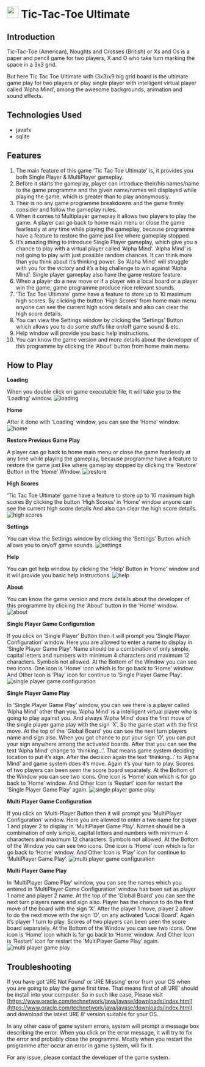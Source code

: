 # <img src="https://i.ibb.co/NmfJg03/gameIcon.png" width="30" height="30">  Tic-Tac-Toe Ultimate

## Introduction
Tic-Tac-Toe (American), Noughts and Crosses (British) or Xs and Os is a paper and pencil game for two players, X and O who take turn marking the space in a 3x3 grid. 

But here Tic Tac Toe Ultimate with (3x3)x9 big grid board is the ultimate game play for two players or play single player with intelligent virtual player called ‘Alpha Mind’, among the awesome backgrounds, animation and sound effects.


## Technologies Used
* javafx
* sqlite

## Features
1. The main feature of this game ‘Tic Tac Toe Ultimate’ is, it provides you both Single Player & MultiPlayer gameplay. 
2. Before it starts the gameplay, player can introduce their/his names/name to the game programme and the given name/names will displayed while playing the game, which is greater than to play anonymously. 
3. Their is no any game programme breakdowns and the game firmly consider and follow the gameplay rules. 
4. When it comes to Multiplayer gameplay it allows two players to play the game. A player can go back to home main menu or close the game fearlessly at any time while playing the gameplay, because programme have a feature to restore the game just like where gameplay stopped. 
5. It’s amazing thing to introduce Single Player gameplay, which give you a chance to play with a virtual player called ‘Alpha Mind’. ‘Alpha Mind’ is not going to play with just possible random chances. It can think more than you think about it’s thinking power. So ‘Alpha Mind’ will struggle with you for the victory and it’s a big challenge to win against ‘Alpha Mind’. Single player gameplay also have the game restore feature. 
6. When a player do a new move or if a player win a local board or a player win the game, game programme produce nice relevant sounds. 
7. ‘Tic Tac Toe Ultimate’ game have a feature to store up to 10 maximum high scores. By clicking the button ‘High Scores’ from home main menu anyone can see the current high score details and also can clear the high score details. 
8. You can view the Settings window by clicking the ‘Settings’ Button which allows you to do some stuffs like on/off game sound & etc. 
9. Help window will provide you basic help instructions. 
10. You can know the game version and more details about the developer of this programme by clicking the ‘About’ button from home main menu.

## How to Play

**Loading**

When you double click on game executable file, it will take you to the ‘Loading’ window.
![loading](https://i.ibb.co/k5K75wY/loading.jpg "Loading")

**Home**

After it done with ‘Loading’ window, you can see the ‘Home’ window.
![home](https://i.ibb.co/9ZxrQjT/home.jpg "Home")

**Restore Previous Game Play**

A player can go back to home main menu or close the game fearlessly at any time while playing the gameplay, because programme have a feature to restore the game just like where gameplay stopped by clicking the ‘Restore’ Button in the ‘Home’ Window.
![restore](https://i.ibb.co/9ZxrQjT/home.jpg "Restore")

**High Scores**

‘Tic Tac Toe Ultimate’ game have a feature to store up to 10 maximum high scores By clicking the button ‘High Scores’ in ‘Home’ window anyone can see the current high score details And also can clear the high score details.
![high scores](https://i.ibb.co/DbmqKwT/high-scores.jpg "High Scores")

**Settings**

You can view the Settings window by clicking the ‘Settings’ Button which allows you to on/off game sounds.
![settings](https://i.ibb.co/T0FvxjR/settings.jpg "Settings")

**Help**

You can get help window by clicking the ‘Help’ Button in ‘Home’ window and it  will provide you basic help instructions.
![help](https://i.ibb.co/SNsF24V/help.jpg "Help")

**About**

You can know the game version and more details about the developer of this programme by clicking the ‘About’ button in the ‘Home’ window.
![about](https://i.ibb.co/nC5p9ZM/about.jpg "About")

**Single Player Game Configuration**

If you click on ‘Single Player’ Button then it will prompt you ‘Single Player Configuration’ window.
Here you are allowed to enter a name to display in ‘Single Player Game Play’.
Name should be a combination of only simple, capital letters and numbers with minimum 4 characters and maximum 12 characters. Symbols not allowed.
At the Bottom of the Window you can see two icons. One icon is ‘Home’ icon which is for go back to ‘Home’ window. And Other Icon is ‘Play’ icon for continue to ‘Single Player Game Play’.
![single player game configuration](https://i.ibb.co/vDWw2pR/single-player-game-configuration.jpg "Single Player Game Configuration")

**Single Player Game Play**

In ‘Single Player Game Play’ window, you can see there is a player called ‘Alpha Mind’ other than you.
‘Alpha Mind’ is a intelligent virtual player who is going to play against you. And always ‘Alpha Mind’ does the first move of the single player game play with the sign ‘X’. So the game start with the first move.
At the top of the ‘Global Board’ you can see the next turn players name and sign also.
When you got chance to put your sign ‘O’, you can put your sign anywhere among the activated boards.
After that you can see the text ‘Alpha Mind’ change to ‘thinking...’. That means game system deciding location to put it’s sign.
After the decision again the text ‘thinking...’ to ‘Alpha Mind’ and game system does it’s move.
Again it’s your turn to play.
Scores of two players can been seen the score board separately.
At the Bottom of the Window you can see two icons. One icon is ‘Home’ icon which is for go back to ‘Home’ window. And Other Icon is ‘Restart’ icon for restart the ‘Single Player Game Play’ again.
![single player game play](https://i.ibb.co/TLRGKqY/single-player-game-play.jpg "Single Player Game Play")

**Multi Player Game Configuration**

If you click on ‘Multi-Player Button then it will prompt you ‘MultiPlayer Configuration’ window.
Here you are allowed to enter a two name for player 1 and player 2 to display in ‘MultiPlayer Game Play’.
Names should be a combination of only simple, capital letters and numbers with minimum 4 characters and maximum 12 characters. Symbols not allowed.
At the Bottom of the Window you can see two icons. One icon is ‘Home’ icon which is for go back to ‘Home’ window. And Other Icon is ‘Play’ icon for continue to ‘MultiPlayer Game Play’.
![multi player game configuration](https://i.ibb.co/RHPWyHJ/multi-player-game-configuration.jpg "Multi Player Game Configuration")

**Multi Player Game Play**

In ‘MultiPlayer Game Play’ window, you can see the names which you entered in ‘MultiPlayer Game Configuration’ window has been set as player 1 name and player 2 name.
At the top of the ‘Global Board’ you can see the next turn players name and sign also.
Player has the chance to do the first move of the board with the sign ‘X’.
After the player 1 move, player 2 allow to do the next move with the sign ‘O’,
on any activated ‘Local Board’. 
Again it’s player 1 turn to play.
Scores of two players can been seen the score board separately.
At the Bottom of the Window you can see two icons. One icon is ‘Home’ icon which is for go back to ‘Home’ window. And Other Icon is ‘Restart’ icon for restart the ‘MultiPlayer Game Play’ again.
![multi player game play](https://i.ibb.co/KF9srqJ/multi-player-game-play.jpg "Multi Player Game Play")
	
## Troubleshooting
If you have got ‘JRE Not Found’ or ‘JRE Missing’ error from your OS when you are going to play the game first time. That means first of all ‘JRE’ should be install into your computer. So in such like case, Please visit [https://www.oracle.com/technetwork/java/javase/downloads/index.html](https://www.oracle.com/technetwork/java/javase/downloads/index.html) and download the latest ‘JRE 8’ version suitable for your OS.

In any other case of game system errors, system will prompt a message box describing the error. When you click on the error message, it will try to fix the error and probably close the programme. Mostly when you restart the programme after occur an error in game system, will fix it.

For any issue, please contact the developer of the game system.


